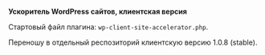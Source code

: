 **Ускоритель WordPress сайтов, клиентская версия**

Стартовый файл плагина: `wp-client-site-accelerator.php`.

Переношу в отдельный респозиторий клиентскую версию 1.0.8 (stable).